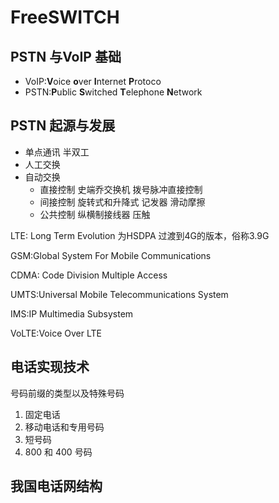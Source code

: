 # FreeSWITCH

## PSTN 与VoIP 基础

- VoIP:**V**oice **o**ver **I**nternet **P**rotoco
- PSTN:**P**ublic **S**witched **T**elephone **N**etwork



## PSTN 起源与发展

- 单点通讯 半双工
- 人工交换 
- 自动交换
  - 直接控制	史端乔交换机 	拨号脉冲直接控制
  - 间接控制    旋转式和升降式  记发器    滑动摩擦
  - 公共控制    纵横制接线器    压触





LTE: Long Term Evolution 为HSDPA 过渡到4G的版本，俗称3.9G

GSM:Global System For Mobile Communications

CDMA: Code Division Multiple Access

UMTS:Universal Mobile Telecommunications System

IMS:IP Multimedia Subsystem

VoLTE:Voice Over LTE



## 电话实现技术

号码前缀的类型以及特殊号码

1. 固定电话
2. 移动电话和专用号码
3. 短号码
4. 800 和 400 号码



## 我国电话网结构

